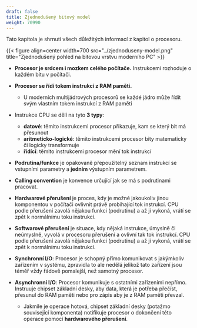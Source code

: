 ```yaml
---
draft: false
title: Zjednodušený bitový model
weight: 70990
---
```


Tato kapitola je shrnutí všech důležitých informací z kapitol o procesoru.

{{< figure align=center width=700 src="../zjednoduseny-model.png" title="Zjednodušený pohled na bitovou vrstvu moderního PC" >}}

- **Procesor je srdcem i mozkem celého počítače.** Instrukcemi rozhoduje o každém bitu v počítači.
- **Procesor se řídí tokem instrukcí z RAM paměti.** 
  - U moderních multijádrových procesorů se každé jádro může řídit svým vlastním tokem instrukcí z RAM paměti
  
- Instrukce CPU se dělí na tyto **3 typy**:
  - **datové**: těmito instrukcemi procesor přikazuje, kam se který bit má přesunout
  - **aritmeticko-logické**: těmito instrukcemi procesor bity matematicky či logicky transformuje
  - **řídící**: těmito instrukcemi procesor mění tok instrukcí
- **Podrutina/funkce** je opakovaně přepoužitelný seznam instrukcí se vstupními parametry a **jedním** výstupním parametrem.
- **Calling convention** je konvence určující jak se má s podrutinami pracovat.
- **Hardwarové přerušení** je proces, kdy je možné jakoukoliv jinou komponentou v počítači ovlivnit právě probíhající tok instrukcí. CPU podle přerušení zavolá nějakou funkci (podrutinu) a až ji vykoná, vrátí se zpět k normálnímu toku instrukcí.
- **Softwarové přerušení** je situace, kdy nějaká instrukce, úmyslně či neúmyslně, vyvolá v procesoru přerušení a ovlivní tak tok instrukcí. CPU podle přerušení zavolá nějakou funkci (podrutinu) a až ji vykoná, vrátí se zpět k normálnímu toku instrukcí.
- **Synchronní I/O**: Procesor je schopný přímo komunikovat s jakýmkoliv zařízením v systému, zpravidla to ale nedělá jelikož tato zařízení jsou téměř vždy řádově pomalejší, než samotný procesor.
- **Asynchronní I/O**: Procesor komunikuje s ostatními zařízeními nepřímo. Instruuje chipset základní desky, aby data, která je potřeba přečíst, přesunul do RAM paměti nebo pro zápis aby je z RAM paměti převzal.
  - Jakmile je operace hotová, chipset základní desky (potažmo související komponenta) notifikuje procesor o dokončení této operace pomocí **hardwarového přerušení**.
